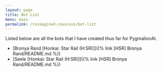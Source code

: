 ```yaml
---
layout: page
title: Bot List
menu: main
permalink: /reimagined-couscous/bot-list
---
```


Listed below are all the bots that I have created thus far for PygmalionAI.

- [Bronya Rand [Honkai: Star Rail (H:SR)]]({% link [HSR] Bronya Rand/README.md %})
- [Seele [Honkai: Star Rail (H:SR)]]({% link [HSR] Bronya Rand/README.md %})